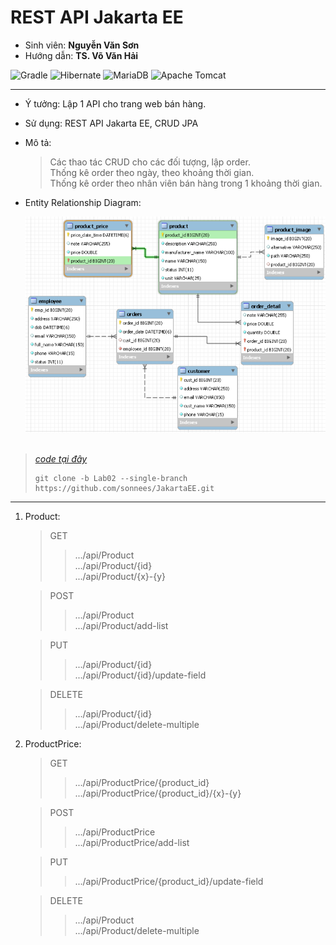 # REST API Jakarta EE
- Sinh viên: **Nguyễn Văn Sơn**
- Hướng dẫn: **TS. Võ Văn Hải**

![Gradle](https://img.shields.io/badge/Gradle-02303A.svg?style=for-the-badge&logo=Gradle&logoColor=black)
![Hibernate](https://img.shields.io/badge/Hibernate-59666C?style=for-the-badge&logo=Hibernate&logoColor=white)
![MariaDB](https://img.shields.io/badge/MariaDB-003545?style=for-the-badge&logo=mariadb&logoColor=black)
![Apache Tomcat](https://img.shields.io/badge/apache%20tomcat-%23F8DC75.svg?style=for-the-badge&logo=apache-tomcat&logoColor=black)

  <hr>

- Ý tưởng: Lập 1 API cho trang web bán hàng.
- Sử dụng: REST API Jakarta EE, CRUD JPA
- Mô tả:
  > Các thao tác CRUD cho các đối tượng, lập order. <br>
  > Thống kê order theo ngày, theo khoảng thời gian.<br>
  > Thống kê order theo nhân viên bán hàng trong 1 khoảng thời gian.
-  Entity Relationship Diagram:
  
    ![ERD](/img/ERD_lab02.png)
<br> <br>
> *[code tại đây](https://github.com/sonnees/JakartaEE/tree/Lab02)*
> ```git
> git clone -b Lab02 --single-branch https://github.com/sonnees/JakartaEE.git
> ```

<hr>

1. Product:
    > GET <br>
    >> .../api/Product  <br>
    >> .../api/Product/{id}  <br>
    >>.../api/Product/{x}-{y}  <br>

    > POST <br>
    >> .../api/Product  <br>
    >> .../api/Product/add-list  <br>

    > PUT <br>
    >> .../api/Product/{id}  <br>
    >> .../api/Product/{id}/update-field  <br>

    >DELETE <br>
    >> .../api/Product/{id}  <br>
    >> .../api/Product/delete-multiple  <br>

2. ProductPrice:
    >GET <br>
    >> .../api/ProductPrice/{product_id}  <br>
    >> .../api/ProductPrice/{product_id}/{x}-{y}  <br>

    >POST <br>
    >> .../api/ProductPrice  <br>
    >> .../api/ProductPrice/add-list  <br>

    > PUT <br>
    >> .../api/ProductPrice/{product_id}/update-field  <br>

    >DELETE <br>
    >> .../api/Product  <br>
    >> .../api/Product/delete-multiple  <br>











